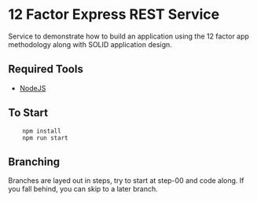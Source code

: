 # 12 Factor Express REST Service

Service to demonstrate how to build an application using the 12 factor app methodology along with SOLID application design.

## Required Tools
* [NodeJS](https://nodejs.org)

## To Start

```
    npm install
    npm run start
```

## Branching

Branches are layed out in steps, try to start at step-00 and code along. If you fall behind, you can skip to a later branch. 
